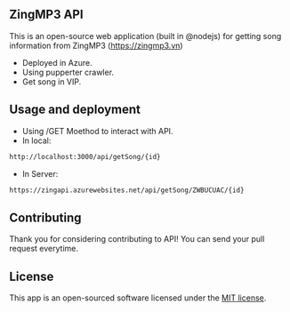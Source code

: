 ## ZingMP3 API

This is an open-source web application (built in @nodejs) for getting song information from ZingMP3 (https://zingmp3.vn)

- Deployed in Azure.
- Using pupperter crawler.
- Get song in VIP. 

## Usage and deployment

- Using /GET Moethod to interact with API.
- In local: 
```bash
http://localhost:3000/api/getSong/{id}
```
- In Server: 
```bash
https://zingapi.azurewebsites.net/api/getSong/ZWBUCUAC/{id}
```

## Contributing

Thank you for considering contributing to API! You can send your pull request everytime.


## License

This app is an open-sourced software licensed under the [MIT license](https://opensource.org/licenses/MIT).

